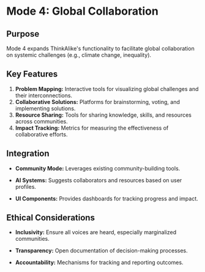 # Mode 4: Global Collaboration

## Purpose

Mode 4 expands ThinkAlike's functionality to facilitate global collaboration on systemic challenges (e.g., climate change, inequality).

## Key Features

1. **Problem Mapping:** Interactive tools for visualizing global challenges and their interconnections.
2. **Collaborative Solutions:** Platforms for brainstorming, voting, and implementing solutions.
3. **Resource Sharing:** Tools for sharing knowledge, skills, and resources across communities.
4. **Impact Tracking:** Metrics for measuring the effectiveness of collaborative efforts.

## Integration

* **Community Mode:** Leverages existing community-building tools.

* **AI Systems:** Suggests collaborators and resources based on user profiles.

* **UI Components:** Provides dashboards for tracking progress and impact.

## Ethical Considerations

* **Inclusivity:** Ensure all voices are heard, especially marginalized communities.

* **Transparency:** Open documentation of decision-making processes.

* **Accountability:** Mechanisms for tracking and reporting outcomes.
